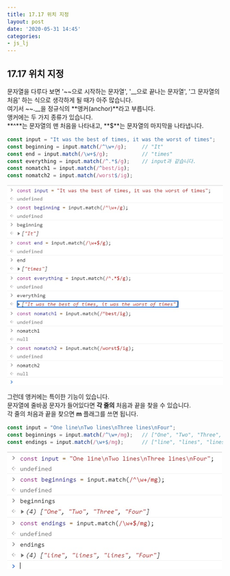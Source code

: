 ```yaml
---
title: 17.17 위치 지정
layout: post
date: '2020-05-31 14:45'
categories:
- js_lj
---
```


## 17.17 위치 지정

문자열을 다루다 보면 '~~으로 시작하는 문자열', '__으로 끝나는 문자열', '그 문자열의 처음' 하는 식으로 
생각하게 될 때가 아주 많습니다.  
여기서 ~~.__을 정규식의 **앵커(anchor)**라고 부릅니다.  
앵커에는 두 가지 종류가 있습니다.  
**^**는 문자열의 맨 처음을 나타내고, **$**는 문자열의 마지막을 나타냅니다. 

```javascript
const input = "It was the best of times, it was the worst of times";
const beginning = input.match(/^\w+/g);     // "It"
const end = input.match(/\w+$/g);           // "times"
const everything = input.match(/^.*$/g);    // input과 같습니다.
const nomatch1 = input.match(/^best/ig);
const nomatch2 = input.match(/worst$/ig);
```

![](/static/img/learningjs/image186.jpg)

그런데 앵커에는 특이한 기능이 있습니다.  
문자열에 줄바꿈 문자가 들어있다면 **각 줄의** 처음과 끝을 찾을 수 있습니다.  
각 줄의 처음과 끝을 찾으면 **m** 플래그를 쓰면 됩니다.

```javascript
const input = "One line\nTwo lines\nThree lines\nFour";
const beginnings = input.match(/^\w+/mg);   // ["One", "Two", "Three", "Four"]
const endings = input.match(/\w+$/mg);      // ["line", "lines", "lines", "Four"]
```

![](/static/img/learningjs/image187.jpg)






